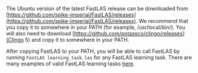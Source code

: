 The Ubuntu version of the latest FastLAS release can be downloaded from
[https://github.com/spike-imperial/FastLAS/releases](https://github.com/spike-imperial/FastLAS/releases).
We recommend that you copy it to somewhere in your PATH (for example,
/usr/local/bin/). You will also need to download
[https://github.com/potassco/clingo/releases](Clingo 5) and copy it to
somewhere in your PATH.

After copying FastLAS to your PATH, you will be able to call FastLAS by
running `FastLAS learning_task.las` for any FastLAS learning task. There
are many examples of valid FastLAS learning tasks
[here](https://github.com/spike-imperial/FastLAS/tree/master/data/).
